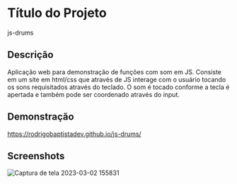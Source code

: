 # Título do Projeto

js-drums

## Descrição
Aplicação web para demonstração de funções com som em JS.
Consiste em um site em html/css que  através de JS interage com o usuário  tocando os sons requisitados  através do teclado.
O som é tocado conforme a tecla é apertada e também pode ser coordenado através do input.

## Demonstração

https://rodrigobaptistadev.github.io/js-drums/

## Screenshots

![Captura de tela 2023-03-02 155831](https://user-images.githubusercontent.com/100215559/222526509-bf003dfe-6b8d-4932-893f-ece41f70d751.jpg)
